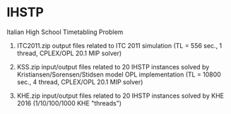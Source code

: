 # IHSTP
Italian High School Timetabling Problem

1) ITC2011.zip     output files related to ITC 2011 simulation (TL = 556 sec., 1 thread, CPLEX/OPL 20.1 MIP solver)

2) KSS.zip         input/output files related to 20 IHSTP instances solved by Kristiansen/Sorensen/Stidsen model OPL implementation (TL = 10800 sec., 4 thread, CPLEX/OPL 20.1 MIP solver)

3) KHE.zip         input/output files related to 20 IHSTP instances solved by KHE 2016 (1/10/100/1000 KHE "threads")
